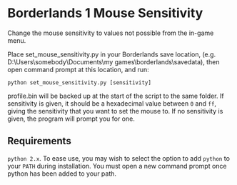 # Borderlands 1 Mouse Sensitivity
Change the mouse sensitivity to values not possible from the in-game menu.

Place set_mouse_sensitivity.py in your Borderlands save location,
(e.g. D:\Users\somebody\Documents\my games\borderlands\savedata),
then open command prompt at this location, and run:

`python set_mouse_sensitivity.py [sensitivity]`


profile.bin will be backed up at the start of the script to the same folder.
If sensitivity is given, it should be a hexadecimal value between
`0` and `ff`, giving the sensitivity that you want to set the mouse to.
If no sensitivity is given, the program will prompt you for one.

## Requirements

`python 2.x`. To ease use, you may wish to select the option to add `python` to your `PATH` during installation.
You must open a new command prompt once python has been added to your path.
